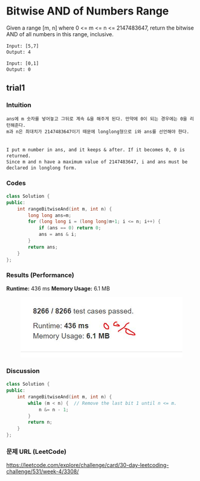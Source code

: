 # Bitwise AND of Numbers Range

Given a range [m, n] where 0 <= m <= n <= 2147483647, return the bitwise AND of all numbers in this range, inclusive.

```
Input: [5,7]
Output: 4
```

```
Input: [0,1]
Output: 0
```

## trial1
### Intuition
```
ans에 m 숫자를 넣어놓고 그뒤로 계속 &을 해주게 된다. 만약에 0이 되는 경우에는 0을 리턴해준다.
m과 n은 최대치가 2147483647이기 때문에 longlong형으로 i와 ans를 선언해야 한다.


I put m number in ans, and it keeps & after. If it becomes 0, 0 is returned.
Since m and n have a maximum value of 2147483647, i and ans must be declared in longlong form.
```
### Codes  
```cpp
class Solution {
public:
	int rangeBitwiseAnd(int m, int n) {
		long long ans=m;
		for (long long i = (long long)m+1; i <= n; i++) {
			if (ans == 0) return 0;
			ans = ans & i;
		}
		return ans;
	}
};
```
### Results (Performance)  
**Runtime:**  436 ms 
**Memory Usage:** 	6.1 MB


<p align="center"> 
<img src="./capture.JPG">
</p>


### Discussion
```cpp
class Solution {
public:
	int rangeBitwiseAnd(int m, int n) {
		while (m < n) {  // Remove the last bit 1 until n <= m.
            n &= n - 1;
        }
        return n;
	}
};
```

### 문제 URL (LeetCode)  
https://leetcode.com/explore/challenge/card/30-day-leetcoding-challenge/531/week-4/3308/